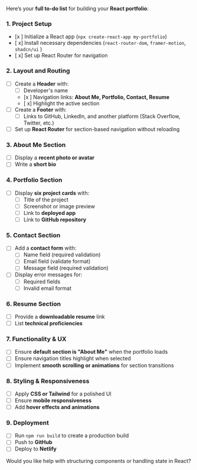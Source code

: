 Here’s your **full to-do list** for building your **React portfolio**:

### **1. Project Setup**
- [x ] Initialize a React app (`npx create-react-app my-portfolio`)
- [ x] Install necessary dependencies (`react-router-dom`, `framer-motion`, `shadcn/ui` )
- [ x] Set up React Router for navigation  

### **2. Layout and Routing**
- [ ] Create a **Header** with:
  - [ ] Developer's name
  - [x ] Navigation links: **About Me, Portfolio, Contact, Resume**
  - [ x] Highlight the active section  
- [ ] Create a **Footer** with:
  - [ ] Links to GitHub, LinkedIn, and another platform (Stack Overflow, Twitter, etc.)  
- [ ] Set up **React Router** for section-based navigation without reloading  

### **3. About Me Section**
- [ ] Display a **recent photo or avatar**  
- [ ] Write a **short bio**  

### **4. Portfolio Section**
- [ ] Display **six project cards** with:
  - [ ] Title of the project  
  - [ ] Screenshot or image preview  
  - [ ] Link to **deployed app**  
  - [ ] Link to **GitHub repository**  

### **5. Contact Section**
- [ ] Add a **contact form** with:
  - [ ] Name field (required validation)  
  - [ ] Email field (validate format)  
  - [ ] Message field (required validation)  
- [ ] Display error messages for:
  - [ ] Required fields  
  - [ ] Invalid email format  

### **6. Resume Section**
- [ ] Provide a **downloadable resume** link  
- [ ] List **technical proficiencies**  

### **7. Functionality & UX**
- [ ] Ensure **default section is "About Me"** when the portfolio loads  
- [ ] Ensure navigation titles highlight when selected  
- [ ] Implement **smooth scrolling or animations** for section transitions  

### **8. Styling & Responsiveness**
- [ ] Apply **CSS or Tailwind** for a polished UI  
- [ ] Ensure **mobile responsiveness**  
- [ ] Add **hover effects and animations**  

### **9. Deployment**
- [ ] Run `npm run build` to create a production build  
- [ ] Push to **GitHub**  
- [ ] Deploy to **Netlify**  

Would you like help with structuring components or handling state in React?
